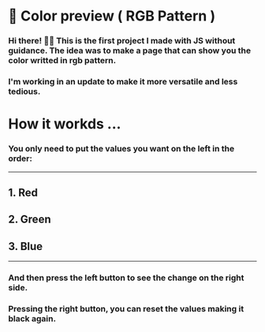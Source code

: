 # 🎨 Color preview ( RGB Pattern )

### Hi there! 👋🏻 This is the first project I made with JS without guidance. The idea was to make a page that can show you the color writted in rgb pattern.
### I'm working in an update to make it more versatile and less tedious.

# How it workds ...

### You only need to put the values you want on the left in the order:
***
## 1. Red
## 2. Green
## 3. Blue
***
### And then press the left button to see the change on the right side.
### Pressing the right button, you can reset the values making it black again.
